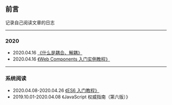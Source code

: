 ## 前言
记录自己阅读文章的日志

---------

### 2020
- 2020.04.16 [《什么是耦合、解耦》](https://www.jianshu.com/p/16307f8f1324)
- 2020.04.16 [《Web Components 入门实例教程》](http://www.ruanyifeng.com/blog/2019/08/web_components.html)

---------

### 系统阅读
- 2020.04.08-2020.04.26 [《ES6 入门教程》](https://es6.ruanyifeng.com/)
- 2019.10.01-2020.04.08 《JavaScript 权威指南（第六版）》
